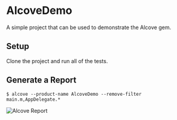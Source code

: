 # AlcoveDemo
A simple project that can be used to demonstrate the Alcove gem.

## Setup
Clone the project and run all of the tests.

## Generate a Report

    $ alcove --product-name AlcoveDemo --remove-filter main.m,AppDelegate.*

![Alcove Report](http://i.imgur.com/4DdIctq.png?1)
